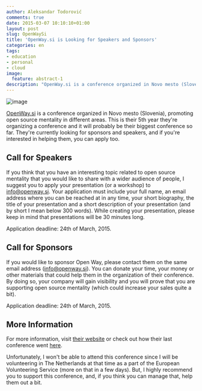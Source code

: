```yaml
---
author: Aleksandar Todorović
comments: true
date: 2015-03-07 10:10:10+01:00
layout: post
slug: OpenWaySi
title: 'OpenWay.si is Looking for Speakers and Sponsors'
categories: en
tags:
- education
- personal
- cloud
image:
  feature: abstract-1
description: "OpenWay.si is a conference organized in Novo mesto (Slovenia), promoting open source mentality in different areas. They're currently looking for sponsors and speakers, and if you're interested in helping them, you can apply too."
---
```


![image](https://pbs.twimg.com/media/Bl_Gi7jCMAAzkx_.png)

[OpenWay.si](http://openway.si/) is a conference organized in Novo mesto (Slovenia), promoting open source mentality in different areas. This is their 5th year they're organizing a conference and it will probably be their biggest conference so far. They're currently looking for sponsors and speakers, and if you're interested in helping them, you can apply too.

## Call for Speakers

If you think that you have an interesting topic related to open source mentality that you would like to share with a wider audience of people, I suggest you to apply your presentation (or a workshop) to [info@openway.si](info@openway.si). Your application must include your full name, an email address where you can be reached at in any time, your short biography, the title of your presentation and a short description of your presentation (and by short I mean below 300 words). While creating your presentation, please keep in mind that presentations will be 30 minutes long.

Application deadline: 24th of March, 2015.

## Call for Sponsors

If you would like to sponsor Open Way, please contact them on the same email address ([info@openway.si](info@openway.si)). You can donate your time, your money or other materials that could help them in the organization of their conference. By doing so, your company will gain visibility and you will prove that you are supporting open source mentality (which could increase your sales quite a bit).

Application deadline: 24th of March, 2015.

## More Information

For more information, visit [their website](http://openway.si/) or check out how their last conference went [here](http://2014.openway.si/).

Unfortunately, I won't be able to attend this conference since I will be volunteering in The Netherlands at that time as a part of the European Volunteering Service (more on that in a few days). But, I highly recommend you to support this conference, and, if you think you can manage that, help them out a bit.
